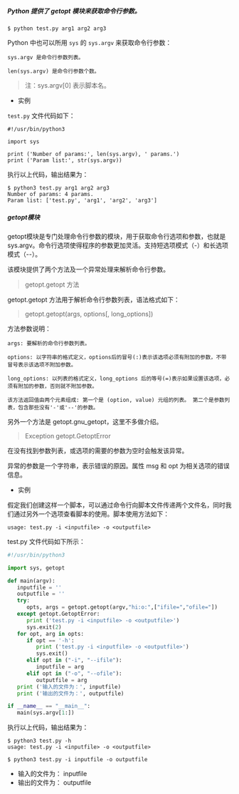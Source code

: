 ﻿##### Python 提供了 getopt 模块来获取命令行参数。

```
$ python test.py arg1 arg2 arg3
```

Python 中也可以所用 `sys` 的 `sys.argv` 来获取命令行参数：

    sys.argv 是命令行参数列表。

    len(sys.argv) 是命令行参数个数。

>注：sys.argv[0] 表示脚本名。

- 实例

`test.py` 文件代码如下：

```
#!/usr/bin/python3

import sys

print ('Number of params:', len(sys.argv), ' params.')
print ('Param list:', str(sys.argv))
```

执行以上代码，输出结果为：

```
$ python3 test.py arg1 arg2 arg3
Number of params: 4 params.
Param list: ['test.py', 'arg1', 'arg2', 'arg3']
```

##### getopt模块

getopt模块是专门处理命令行参数的模块，用于获取命令行选项和参数，也就是sys.argv。命令行选项使得程序的参数更加灵活。支持短选项模式（-）和长选项模式（--）。

该模块提供了两个方法及一个异常处理来解析命令行参数。
> getopt.getopt 方法

 getopt.getopt 方法用于解析命令行参数列表，语法格式如下：

> getopt.getopt(args, options[, long_options])

方法参数说明：

    args: 要解析的命令行参数列表。

    options: 以字符串的格式定义，options后的冒号(:)表示该选项必须有附加的参数，不带冒号表示该选项不附加参数。

    long_options: 以列表的格式定义，long_options 后的等号(=)表示如果设置该选项，必须有附加的参数，否则就不附加参数。

    该方法返回值由两个元素组成: 第一个是 (option, value) 元组的列表。 第二个是参数列表，包含那些没有'-'或'--'的参数。

另外一个方法是 getopt.gnu_getopt，这里不多做介绍。

> Exception getopt.GetoptError

在没有找到参数列表，或选项的需要的参数为空时会触发该异常。

异常的参数是一个字符串，表示错误的原因。属性 msg 和 opt 为相关选项的错误信息。

- 实例

假定我们创建这样一个脚本，可以通过命令行向脚本文件传递两个文件名，同时我们通过另外一个选项查看脚本的使用。脚本使用方法如下：

```
usage: test.py -i <inputfile> -o <outputfile>
```
test.py 文件代码如下所示：

```Python
#!/usr/bin/python3

import sys, getopt

def main(argv):
   inputfile = ''
   outputfile = ''
   try:
      opts, args = getopt.getopt(argv,"hi:o:",["ifile=","ofile="])
   except getopt.GetoptError:
      print ('test.py -i <inputfile> -o <outputfile>')
      sys.exit(2)
   for opt, arg in opts:
      if opt == '-h':
         print ('test.py -i <inputfile> -o <outputfile>')
         sys.exit()
      elif opt in ("-i", "--ifile"):
         inputfile = arg
      elif opt in ("-o", "--ofile"):
         outputfile = arg
   print ('输入的文件为：', inputfile)
   print ('输出的文件为：', outputfile)

if __name__ == "__main__":
   main(sys.argv[1:])
```
执行以上代码，输出结果为：

```
$ python3 test.py -h
usage: test.py -i <inputfile> -o <outputfile>

$ python3 test.py -i inputfile -o outputfile
```

- 输入的文件为： inputfile
- 输出的文件为： outputfile
